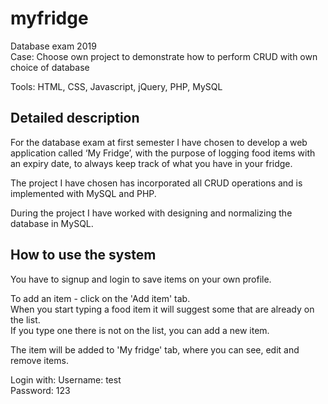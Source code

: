 # myfridge
Database exam 2019  
Case: Choose own project to demonstrate how to perform CRUD with own choice of database

Tools: HTML, CSS, Javascript, jQuery, PHP, MySQL

## Detailed description
For the database exam at first semester I have chosen to develop a web application called ‘My Fridge’, with the
purpose of logging food items with an expiry date, to always keep track of what you have in your fridge.  

The project I have chosen has incorporated all CRUD operations and is implemented with MySQL and PHP.

During the project I have worked with designing and normalizing the database in MySQL. 

## How to use the system
You have to signup and login to save items on your own profile.  

To add an item - click on the 'Add item' tab.   
When you start typing a food item it will suggest some that are already on the list.   
If you type one there is not on the list, you can add a new item.

The item will be added to 'My fridge' tab, where you can see, edit and remove items.

Login with:
Username: test  
Password: 123 
